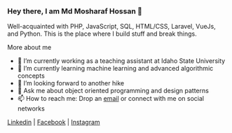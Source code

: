 ### Hey there, I am Md Mosharaf Hossan 👋

Well-acquainted with PHP, JavaScript, SQL, HTML/CSS, Laravel, VueJs, and Python. This is the place where I build stuff and break things.

More about me

- 🔭 I’m currently working as a teaching assistant at Idaho State University
- 🌱 I’m currently learning machine learning and advanced algorithmic concepts
- 👯 I’m looking forward to another hike
- 💬 Ask me about object oriented programming and design patterns
- 📫 How to reach me: Drop an [email](mailto:mosharafkuet@gmail.com) or connect with me on social networks

[Linkedin](https://www.linkedin.com/in/mosharaf13/) | [Facebook](https://www.facebook.com/mosharaf53) | [Instagram](https://www.instagram.com/_mosharaf/)
